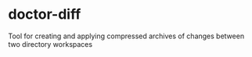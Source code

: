 # doctor-diff
Tool for creating and applying compressed archives of changes between two directory workspaces
